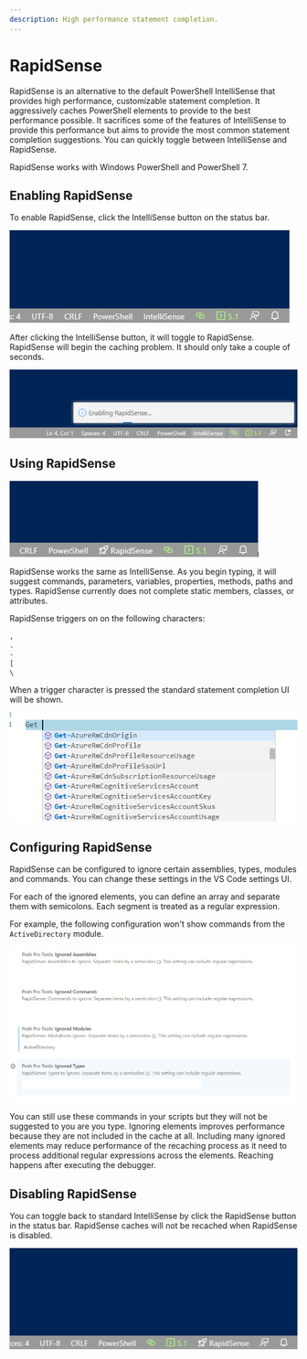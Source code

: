 ```yaml
---
description: High performance statement completion.
---
```


# RapidSense

RapidSense is an alternative to the default PowerShell IntelliSense that provides high performance, customizable statement completion. It aggressively caches PowerShell elements to provide to the best performance possible. It sacrifices some of the features of IntelliSense to provide this performance but aims to provide the most common statement completion suggestions. You can quickly toggle between IntelliSense and RapidSense. 

RapidSense works with Windows PowerShell and PowerShell 7.

## Enabling RapidSense

To enable RapidSense, click the IntelliSense button on the status bar. 

![](../../.gitbook/assets/image%20%2848%29.png)

After clicking the IntelliSense button, it will toggle to RapidSense. RapidSense will begin the caching problem. It should only take a couple of seconds. 

![](../../.gitbook/assets/image%20%2853%29.png)

## Using RapidSense

![](../../.gitbook/assets/image%20%2850%29.png)

RapidSense works the same as IntelliSense. As you begin typing, it will suggest commands, parameters, variables, properties, methods, paths and types. RapidSense currently does not complete static members, classes, or attributes. 

RapidSense triggers on on the following characters: 

```text
,
.
-
[
\
```

When a trigger character is pressed the standard statement completion UI will be shown. 

![](../../.gitbook/assets/image%20%2851%29.png)

## Configuring RapidSense

RapidSense can be configured to ignore certain assemblies, types, modules and commands. You can change these settings in the VS Code settings UI. 

For each of the ignored elements, you can define an array and separate them with semicolons. Each segment is treated as a regular expression.

For example, the following configuration won't show commands from the `ActiveDirectory` module. 

![](../../.gitbook/assets/image%20%2849%29.png)

You can still use these commands in your scripts but they will not be suggested to you are you type. Ignoring elements improves performance because they are not included in the cache at all. Including many ignored elements may reduce performance of the recaching process as it need to process additional regular expressions across the elements. Reaching happens after executing the debugger.

## Disabling RapidSense

You can toggle back to standard IntelliSense by click the RapidSense button in the status bar. RapidSense caches will not be recached when RapidSense is disabled. 

![](../../.gitbook/assets/image%20%2852%29.png)





